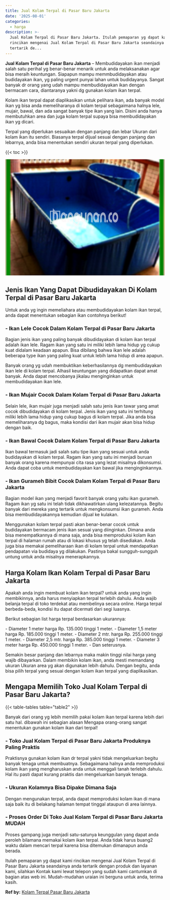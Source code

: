 ```yaml
---
title: Jual Kolam Terpal di Pasar Baru Jakarta
date: '2025-08-01'
categories:
  - harga
description: >-
  Jual Kolam Terpal di Pasar Baru Jakarta. Itulah pemaparan yg dapat kami
  rincikan mengenai Jual Kolam Terpal di Pasar Baru Jakarta seandainya anda
  tertarik de...
---
```


**Jual Kolam Terpal di Pasar Baru Jakarta** – Membudidayakan ikan menjadi salah satu perihal yg benar-benar menarik untuk anda melaksanakan agar bisa meraih keuntungan. Siapapun mampu memmbudidayakan atau budidayakan ikan, yg paling urgent punyai lahan untuk budidayanya. Sangat banyak dr orang yang udah mampu membudidayakan ikan dengan bermacam cara, diantaranya yakni dg gunakan kolam ikan terpal.

Kolam ikan terpal dapat diaplikasikan untuk pelihara ikan, ada banyak model ikan yg bisa anda memeliharanya di kolam terpal sebagaimana halnya lele, mujair, bawal, dan ada sangat banyak tipe ikan yang lain. Disini anda hanya membutuhkan area dan juga kolam terpal supaya bisa membudidayakan ikan yg dicari.

Terpal yang diperlukan sesuaikan dengan panjang dan lebar Ukuran dari kolam ikan itu sendiri. Biasanya terpal dijual sesuai dengan panjang dan lebarnya, anda bisa menentukan sendiri ukuran terpal yang diperlukan.

{{< toc >}}

![Jual Kolam Terpal di Pasar Baru Jakarta](/images/jual-kolam-terpal-26.png)

## Jenis Ikan Yang Dapat Dibudidayakan Di Kolam Terpal di Pasar Baru Jakarta

Untuk anda yg ingin memeliahara atau membudidayakan kolam ikan terpal, anda dapat menentukan sebagian ikan contohnya berikut!

### \- Ikan Lele Cocok Dalam Kolam Terpal di Pasar Baru Jakarta

Bagian jenis ikan yang paling banyak dibudidayakan di kolam ikan terpal adalah ikan lele. Ragam ikan yang satu ini miliki lebih lama hidup yg cukup kuat didalam keadaan apapun. Bisa dibilang bahwa ikan lele adalah beberapa type ikan yang paling kuat untuk lebih lama hidup di area apapun.

Banyak orang yg udah membuktikan keberhasilannya dg membudidayakan ikan lele di kolam terpal. Alhasil keuntungan yang didapatkan dapat amat banyak. Anda dapat mencobanya jikalau menginginkan untuk membudidayakan ikan lele.

### \- Ikan Mujair Cocok Dalam Kolam Terpal di Pasar Baru Jakarta

Selain lele, ikan mujair juga menjadi salah satu jenis ikan tawar yang amat cocok dibudidayakan di kolam terpal. Jenis ikan yang satu ini terhitung miliki lebih lama hidup yang cukup bagus di kolam terpal. Jika anda bisa memeliharanya dg bagus, maka kondisi dari ikan mujair akan bisa hidup dengan baik.

### \- Ikan Bawal Cocok Dalam Kolam Terpal di Pasar Baru Jakarta

Ikan bawal termasuk jadi salah satu tipe ikan yang sesuai untuk anda budidayakan di kolam terpal. Ragam ikan yang satu ini menjadi buruan banyak orang karena mempunyai cita rasa yang lezat misalnya dikonsumsi. Anda dapat coba untuk membudidayakan kan bawal jika menginginkannya.

### \- Ikan Gurameh Bibit Cocok Dalam Kolam Terpal di Pasar Baru Jakarta

Bagian model ikan yang menjadi favorit banyak orang yaitu ikan gurameh. Ragam ikan yg satu ini telah tidak dikhawatirkan ulang kelezatannya. Begitu banyak dari mereka yang tertarik untuk mengkonsumsi ikan gurameh. Anda bisa membudidayakannya kemudian dijual ke kulakan.

Menggunakan kolam terpal pasti akan benar-benar cocok untuk budidayakan bermacam jenis ikan sesuai yang diinginkan. Dimana anda bisa menempatkannya di mana saja, anda bisa memproduksi kolam ikan terpal di halaman rumah atau di lokasi khusus yg telah disediakan. Anda juga bisa memakai pemeliharaan ikan di kolam terpal untuk mendapatkan pendapatan via budidaya yg dilakukan. Pastinya bakal sungguh-sungguh untung untuk anda misalnya menerapkannya.

## Harga Kolam Ikan Kolam Terpal di Pasar Baru Jakarta

Apakah anda ingin membuat kolam ikan terpal? untuk anda yang ingin membikinnya, anda harus menyiapkan terpal terlebih dahulu. Anda wajib belanja terpal di toko terdekat atau membelinya secara online. Harga terpal berbeda-beda, kondisi itu dapat dicermati dari segi luasnya.

Berikut sebagian list harga terpal berdasarkan ukurannya:

\- Diameter 1 meter harga Rp. 135.000 tinggi 1 meter. - Diameter 1,5 meter harga Rp. 185.000 tinggi 1 meter. - Diameter 2 mtr. harga Rp. 255.000 tinggi 1 meter. - Diameter 2,5 mtr. harga Rp. 385.000 tinggi 1 meter. - Diameter 3 meter harga Rp. 450.000 tinggi 1 meter. - Dan seterusnya.

Semakin besar panjang dan lebarnya maka makin tinggi nilai harga yang wajib dibayarkan. Dalam membikin kolam ikan, anda mesti memandang ukuran Ukuran area yg akan digunakan lebih dahulu. Dengan begitu, anda bisa pilih terpal yang sesuai dengan kolam ikan terpal yang diaplikasikan.

## Mengapa Memilih Toko Jual Kolam Terpal di Pasar Baru Jakarta?

{{< table-tables table="table2" >}}

Banyak dari orang yg lebih memilih pakai kolam ikan terpal karena lebih dari satu hal. dibawah ini sebagian alasan Mengapa orang-orang sangat menentukan gunakan kolam ikan dari terpal!

### \- Toko Jual Kolam Terpal di Pasar Baru Jakarta Produknya Paling Praktis

Praktisnya gunakan kolam ikan dr terpal yakni tidak mengeluarkan begitu banyak tenaga untuk membuatnya. Sebagaimana halnya anda memproduksi kolam ikan yang mengharuskan anda untuk menggali tanah terlebih dahulu. Hal itu pasti dapat kurang praktis dan mengeluarkan banyak tenaga.

### \- Ukuran Kolamnya Bisa Dipake Dimana Saja

Dengan mengunakan terpal, anda dapat memproduksi kolam ikan di mana saja baik itu di belakang halaman tempat tinggal ataupun di area lainnya.

### \- Proses Order Di Toko Jual Kolam Terpal di Pasar Baru Jakarta MUDAH

Proses gampang juga menjadi satu-satunya keunggulan yang dapat anda peroleh bilamana memakai kolam ikan terpal. Anda tidak harus buang2 waktu dalam mencari terpal karena bisa ditemukan dimanapun anda berada.

Itulah pemaparan yg dapat kami rincikan mengenai Jual Kolam Terpal di Pasar Baru Jakarta seandainya anda tertarik dengan produk dan layanan kami, silahkan Kontak kami lewat telepon yang sudah kami cantumkan di bagian atas web ini. Mudah-mudahan uraian ini berguna untuk anda, terima kasih.

**Ref by:** [Kolam Terpal Pasar Baru Jakarta](https://id.wikipedia.org/wiki/Kolam)
